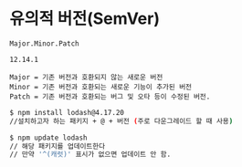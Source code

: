 # 유의적 버전(SemVer)  

```plaintext
Major.Minor.Patch

12.14.1

Major = 기존 버전과 호환되지 않는 새로운 버전
Minor = 기존 버전과 호환되는 새로운 기능이 추가된 버전
Patch = 기존 버전과 호환되는 버그 및 오타 등이 수정된 버전.

```

```bash
$ npm install lodash@4.17.20
//설치하고자 하는 패키지 + @ + 버전 (주로 다운그레이드 할 때 사용)

$ npm update lodash
// 해당 패키지를 업데이트한다
// 만약 '^(캐럿)' 표시가 없으면 업데이트 안 함.

```
